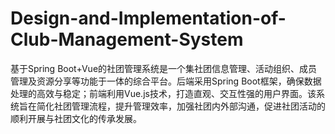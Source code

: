 # Design-and-Implementation-of-Club-Management-System
基于Spring Boot+Vue的社团管理系统是一个集社团信息管理、活动组织、成员管理及资源分享等功能于一体的综合平台。后端采用Spring Boot框架，确保数据处理的高效与稳定；前端利用Vue.js技术，打造直观、交互性强的用户界面。该系统旨在简化社团管理流程，提升管理效率，加强社团内外部沟通，促进社团活动的顺利开展与社团文化的传承发展。
